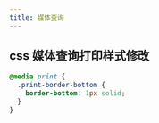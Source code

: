 ```yaml
---
title: 媒体查询
---
```


## css 媒体查询打印样式修改

```css
@media print {
  .print-border-bottom {
    border-bottom: 1px solid;
  }
}
```
